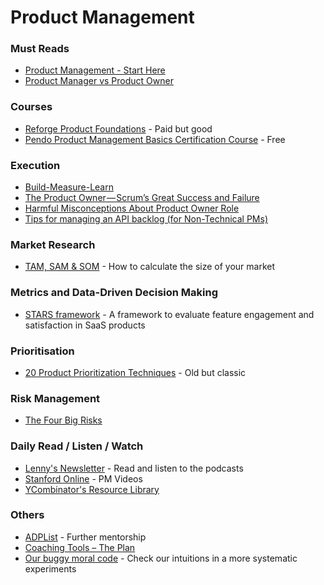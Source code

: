 # Product Management

### Must Reads
- [Product Management - Start Here](https://www.svpg.com/product-management-start-here/)
- [Product Manager vs Product Owner](https://www.svpg.com/product-manager-vs-product-owner-revisited/)

### Courses
- [Reforge Product Foundations](https://www.reforge.com/courses/product-management-foundations/details) - Paid but good 
- [Pendo Product Management Basics Certification Course](https://www.pendo.io/product-management-basics-certification/) - Free

### Execution
- [Build-Measure-Learn](https://theleanstartup.com/principles)
- [The Product Owner — Scrum’s Great Success and Failure](https://hackernoon.com/the-product-owner-scrums-great-success-and-failure-dfc12dbb3fd8)
- [Harmful Misconceptions About Product Owner Role](https://www.youtube.com/watch?v=cr2rjaGmUzo)
- [Tips for managing an API backlog (for Non-Technical PMs)](https://content.pivotal.io/practitioners/designing-developing-an-api-product-part-3-of-4)

### Market Research
- [TAM, SAM & SOM](https://www.antler.co/academy/tam-sam-som) - How to calculate the size of your market

### Metrics and Data-Driven Decision Making 
- [STARS framework](https://www.starsframework.org/) - A framework to evaluate feature engagement and satisfaction in SaaS products

### Prioritisation
- [20 Product Prioritization Techniques](https://foldingburritos.com/blog/product-prioritization-techniques/) - Old but classic

### Risk Management
- [The Four Big Risks](https://www.svpg.com/four-big-risks/)

### Daily Read / Listen / Watch
- [Lenny's Newsletter](https://www.lennysnewsletter.com/) - Read and listen to the podcasts
- [Stanford Online](https://www.youtube.com/watch?v=8jI6el_ng6I&list=PLoROMvodv4rMZs66WrOI0mRJ9placS8QP) - PM Videos
- [YCombinator's Resource Library](https://www.ycombinator.com/library)

### Others
- [ADPList](https://adplist.org/) - Further mentorship
- [Coaching Tools – The Plan](https://www.svpg.com/coaching-tools-the-plan/)
- [Our buggy moral code](https://www.ted.com/talks/dan_ariely_our_buggy_moral_code/) - Check our intuitions in a more systematic experiments